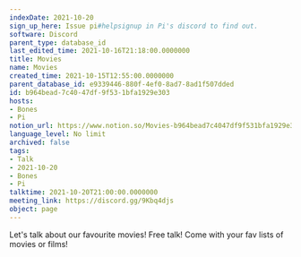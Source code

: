 ```yaml
---
indexDate: 2021-10-20
sign_up_here: Issue pi#helpsignup in Pi's discord to find out.
software: Discord
parent_type: database_id
last_edited_time: 2021-10-16T21:18:00.0000000
title: Movies
name: Movies
created_time: 2021-10-15T12:55:00.0000000
parent_database_id: e9339446-880f-4ef0-8ad7-8ad1f507dded
id: b964bead-7c40-47df-9f53-1bfa1929e303
hosts:
- Bones
- Pi
notion_url: https://www.notion.so/Movies-b964bead7c4047df9f531bfa1929e303
language_level: No limit
archived: false
tags:
- Talk
- 2021-10-20
- Bones
- Pi
talktime: 2021-10-20T21:00:00.0000000
meeting_link: https://discord.gg/9Kbq4djs
object: page
---
```


Let's talk about our favourite movies!
Free talk! Come with your fav lists of movies or films!


